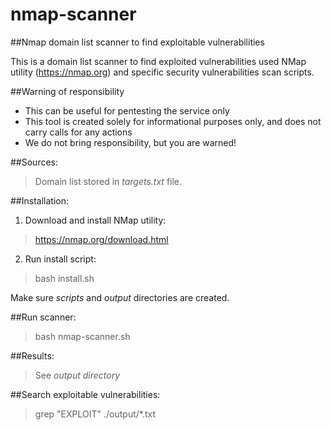 # nmap-scanner
##Nmap domain list scanner to find exploitable vulnerabilities

This is a domain list scanner to find exploited vulnerabilities used NMap utility (https://nmap.org) and specific security vulnerabilities scan scripts.

##Warning of responsibility
- This can be useful for pentesting the service only
- This tool is created solely for informational purposes only, and does not carry calls for any actions
- We do not bring responsibility, but you are warned!

##Sources:
> Domain list stored in *targets.txt* file.

##Installation:

1. Download and install NMap utility:
> https://nmap.org/download.html

2. Run install script:
> bash install.sh

Make sure *scripts* and *output* directories are created.

##Run scanner:

> bash nmap-scanner.sh

##Results:

> See *output directory*

##Search exploitable vulnerabilities:

> grep "EXPLOIT" ./output/*.txt